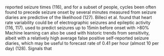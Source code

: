 reported seizure times (116), and for a subset of people, cycles been often found to precede seizure onset by several minutes
measured from seizure diaries are predictive of the likelihood (127). Billeci et al. found that heart rate variability could be
of electrographic seizures and epileptic activity (116, 117). used to predict seizures up to 15min before onset with >80%
Machine learning can also be used with historic trends from sensitivity, albeit with a relatively high average false positive
self-reported seizure diaries, which may be useful to forecast rate of 0.41 per hour (almost 10 per day) (128). Signals that